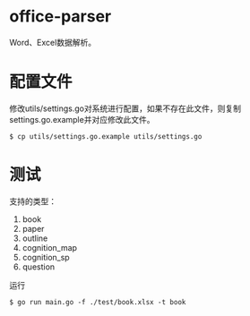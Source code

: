 # office-parser
Word、Excel数据解析。

# 配置文件
修改utils/settings.go对系统进行配置，如果不存在此文件，则复制settings.go.example并对应修改此文件。
```
$ cp utils/settings.go.example utils/settings.go 
```

# 测试
支持的类型：
1. book
2. paper
3. outline
4. cognition_map
5. cognition_sp
6. question

运行
```
$ go run main.go -f ./test/book.xlsx -t book
```